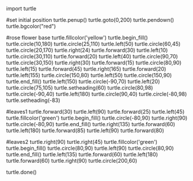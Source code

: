 import turtle

#set initial position
turtle.penup()
turtle.goto(0,200)
turtle.pendown()
turtle.bgcolor("red")

#rose flower base
turtle.fillcolor('yellow')
turtle.begin_fill()
turtle.circle(10,180)
turtle.circle(25,110)
turtle.left(50)
turtle.circle(60,45)
turtle.circle(20,170)
turtle.right(24)
turtle.forward(30)
turtle.left(10)
turtle.circle(30,110)
turtle.forward(20)
turtle.left(40)
turtle.circle(90,70)
turtle.circle(30,150)
turtle.right(30)
turtle.forward(15)
turtle.circle(80,90)
turtle.left(15)
turtle.forward(45)
turtle.right(165)
turtle.forward(20)
turtle.left(155)
turtle.circle(150,80)
turtle.left(50)
turtle.circle(150,90)
turtle.end_fill()
turtle.left(150)
turtle.circle(-90,70)
turtle.left(20)
turtle.circle(75,105)
turtle.setheading(60)
turtle.circle(80,98)
turtle.circle(-90,40)
turtle.left(180)
turtle.circle(90,40)
turtle.circle(-80,98)
turtle.setheading(-83)

#leaves1
turtle.forward(30)
turtle.left(90)
turtle.forward(25)
turtle.left(45)
turtle.fillcolor('green')
turtle.begin_fill()
turtle.circle(-80,90)
turtle.right(90)
turtle.circle(-80,90)
turtle.end_fill()
turtle.right(135)
turtle.forward(60)
turtle.left(180)
turtle.forward(85)
turtle.left(90)
turtle.forward(80)

#leaves2
turtle.right(90)
turtle.right(45)
turtle.fillcolor('green')
turtle.begin_fill()
turtle.circle(80,90)
turtle.left(90)
turtle.circle(80,90)
turtle.end_fill()
turtle.left(135)
turtle.forward(60)
turtle.left(180)
turtle.forward(60)
turtle.right(90)
turtle.circle(200,60)

turtle.done()
